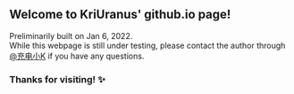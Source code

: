 ## Welcome to KriUranus' github.io page!

Preliminarily built on Jan 6, 2022. <br>
While this webpage is still under testing, please contact the author through [@充电小K](https://weibo.com/5890835949/profile) if you have any questions.

### Thanks for visiting! ✨
